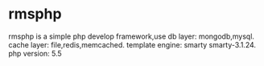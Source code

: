 # rmsphp
rmsphp is a simple php develop framework,use db layer: mongodb,mysql.  cache layer: file,redis,memcached. template engine: smarty smarty-3.1.24.  php version: 5.5
